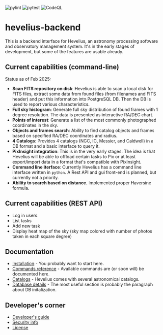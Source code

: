 ![pylint](https://github.com/tomaszmrugalski/hevelius-backend/actions/workflows/pylint.yml/badge.svg)
![pytest](https://github.com/tomaszmrugalski/hevelius-backend/actions/workflows/testing.yml/badge.svg)
![CodeQL](https://github.com/tomaszmrugalski/hevelius-backend/actions/workflows/github-code-scanning/codeql/badge.svg)

# hevelius-backend

This is a backend interface for Hevelius, an astronomy processing software and
observatory management system. It's in the early stages of development, but some
of the features are usable already.

## Current capabilities (command-line)

Status as of Feb 2025:

- **Scan FITS repository on disk**: Hevelius is able to scan a local disk for FITS files, extract some data from found files
  (from filenames and FITS header) and put this information into PostgreSQL DB. Then the DB is used to report various
  characteristics.
- **Full sky histogram**: Generate full sky distribution of found frames with 1 degree resolution. The data is presented as
  interactive RA/DEC chart.
- **Points of interest**: Generate a list of the most commonly photographed coordinates in the sky.
- **Objects and frames search**: Ability to find catalog objects and frames based on specified RA/DEC coordinates and radius.
- **4 Catalogs**: Provides 4 catalogs (NGC, IC, Messier, and Caldwell) in a DB format and a basic interface to query it.
- **PixInsight integration**: This is in the very early stages. The idea is that Hevelius will be able to offload certain
  tasks to Pix or at least export/import data in a format that's compatible with PixInsight.
- **Command line iterface**: Currently Hevelius has a command line interface written in `python`. A Rest API and gui front-end
  is planned, but currently not a priority.
- **Ability to search based on distance**. Implemented proper Haversine formula.

## Current capabilities (REST API)

- Log in users
- List tasks
- Add new task
- Display heat map of the sky (sky map colored with number of photos taken in each square degree)

## Documentation

- [Installation](doc/install.md) - You probably want to start here.
- [Commands reference](doc/commands.md) - Available commands are (or soon will) be documented here.
- [Catalogs](doc/catalogs.md) - Hevelius comes with several astronomical catalogs.
- [Database details](doc/db.md) - The most useful section is probably the paragraph about DB initalization.

## Developer's corner

- [Developer's guide](doc/devel.md)
- [Security info](SECURITY.md)
- [License](LICENSE)
